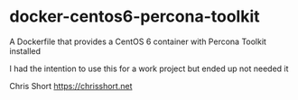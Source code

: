 # docker-centos6-percona-toolkit

A Dockerfile that provides a CentOS 6 container with Percona Toolkit installed

I had the intention to use this for a work project but ended up not needed it

Chris Short
https://chrisshort.net
